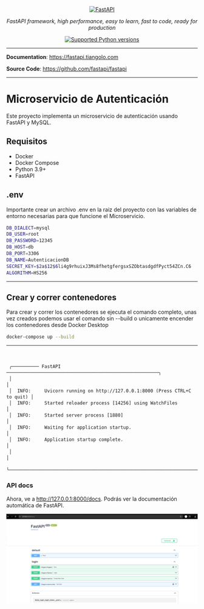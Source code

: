 <p align="center">
  <a href="https://fastapi.tiangolo.com"><img src="https://fastapi.tiangolo.com/img/logo-margin/logo-teal.png" alt="FastAPI"></a>
</p>
<p align="center">
    <em>FastAPI framework, high performance, easy to learn, fast to code, ready for production</em>
</p>
<p align="center">
<a href="https://pypi.org/project/fastapi" target="_blank">
    <img src="https://img.shields.io/pypi/pyversions/fastapi.svg?color=%2334D058" alt="Supported Python versions">
</a>
</p>

---

**Documentation**: <a href="https://fastapi.tiangolo.com" target="_blank">https://fastapi.tiangolo.com</a>

**Source Code**: <a href="https://github.com/fastapi/fastapi" target="_blank">https://github.com/fastapi/fastapi</a>

---


# Microservicio de Autenticación

Este proyecto implementa un microservicio de autenticación usando FastAPI y MySQL.

## Requisitos

- Docker
- Docker Compose
- Python 3.9+
- FastAPI

## .env
Importante crear un archivo .env en la raiz del proyecto con las variables de entorno necesarias para que funcione el Microservicio.

```bash
DB_DIALECT=mysql
DB_USER=root
DB_PASSWORD=12345
DB_HOST=db
DB_PORT=3306
DB_NAME=AutenticacionDB
SECRET_KEY=$2a$12$6li4g9rhuixJ3Ms8fhetgfergsxSZObtasdgdfPyct54ZCn.C6
ALGORITHM=HS256

```
---
## Crear y correr contenedores
Para crear y correr los contenedores se ejecuta el comando completo, unas vez creados podemos usar el comando sin --build o unicamente encender los contenedores desde Docker Desktop
```bash
docker-compose up --build
```
---
```console
 

 ╭────────── FastAPI  ────────────────────────────────────────────────────────╮
 │                                                                            │
 │  INFO:     Uvicorn running on http://127.0.0.1:8000 (Press CTRL+C to quit) │
 │  INFO:     Started reloader process [14256] using WatchFiles               │
 │  INFO:     Started server process [1880]                                   │
 │  INFO:     Waiting for application startup.                                │
 │  INFO:     Application startup complete.                                   │
 │                                                                            │
 ╰────────────────────────────────────────────────────────────────────────────╯

```

</div>


### API docs

Ahora, ve a <a href="http://127.0.0.1:8000/docs" class="external-link" target="_blank">http://127.0.0.1:8000/docs</a>. Podrás ver la documentación automática de FastAPI.

![Documentación de la API](./img/FastAPIdocs.png)


